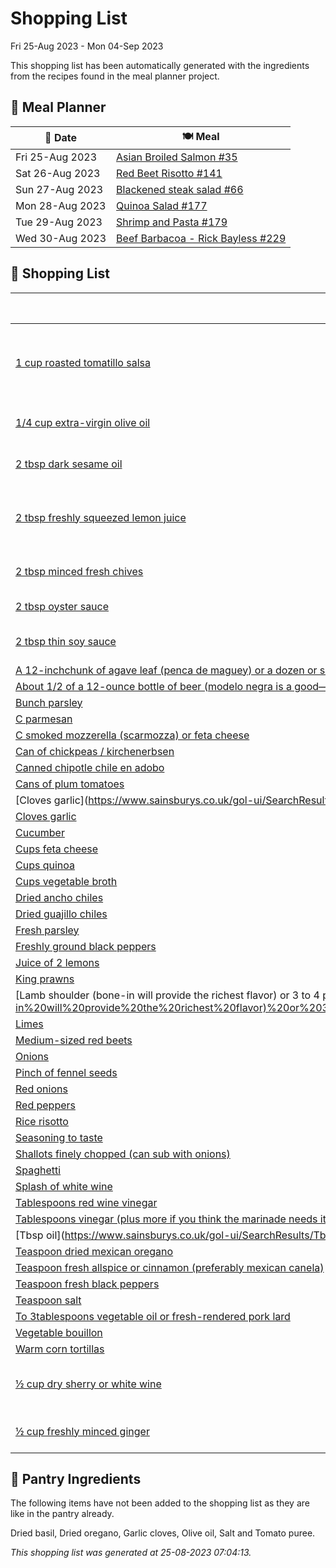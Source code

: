 # Shopping List

Fri 25-Aug 2023 - Mon 04-Sep 2023

This shopping list has been automatically generated with the ingredients from the recipes found in the meal planner project.

## 📅 Meal Planner

|📅 Date| 🍽️ Meal|
|----|----|
|Fri 25-Aug 2023|[Asian Broiled Salmon #35](https://github.com/bryanbr23/Recipes/issues/35)|
|Sat 26-Aug 2023|[Red Beet Risotto #141](https://github.com/bryanbr23/Recipes/issues/141)|
|Sun 27-Aug 2023|[Blackened steak salad #66](https://github.com/bryanbr23/Recipes/issues/66)|
|Mon 28-Aug 2023|[Quinoa Salad #177](https://github.com/bryanbr23/Recipes/issues/177)|
|Tue 29-Aug 2023|[Shrimp and Pasta #179](https://github.com/bryanbr23/Recipes/issues/179)|
|Wed 30-Aug 2023|[Beef Barbacoa - Rick Bayless #229](https://github.com/bryanbr23/Recipes/issues/229)|

## 🛒 Shopping List

| 🍌 Ingredient| ⚖️ Measurement|
|----------|-----------|
|[1 cup roasted tomatillo salsa](https://www.sainsburys.co.uk/gol-ui/SearchResults/1%20cup%20roasted%20tomatillo%20salsa)|1 Cup roasted tomatillo salsa, chipotle salsa and/or Mexican hot sauce cup|
|[1/4 cup extra-virgin olive oil](https://www.sainsburys.co.uk/gol-ui/SearchResults/1/4%20cup%20extra-virgin%20olive%20oil)|1/4 Cup extra-virgin Olive Oil cup|
|[2 tbsp dark sesame oil](https://www.sainsburys.co.uk/gol-ui/SearchResults/2%20tbsp%20dark%20sesame%20oil)|2 Tbsp dark sesame oil tbsp|
|[2 tbsp freshly squeezed lemon juice](https://www.sainsburys.co.uk/gol-ui/SearchResults/2%20tbsp%20freshly%20squeezed%20lemon%20juice)|2 Tbsp freshly squeezed lemon juice tbsp|
|[2 tbsp minced fresh chives](https://www.sainsburys.co.uk/gol-ui/SearchResults/2%20tbsp%20minced%20fresh%20chives)|2 Tbsp minced fresh chives tbsp|
|[2 tbsp oyster sauce](https://www.sainsburys.co.uk/gol-ui/SearchResults/2%20tbsp%20oyster%20sauce)|2 Tbsp oyster sauce tbsp|
|[2 tbsp thin soy sauce](https://www.sainsburys.co.uk/gol-ui/SearchResults/2%20tbsp%20thin%20soy%20sauce)|2 Tbsp thin soy sauce tbsp|
|[A 12-inchchunk of agave leaf (penca de maguey) or a dozen or so good-size avocado leaves (available at mexican groceries) or a 2-foot piece of banana leaf](https://www.sainsburys.co.uk/gol-ui/SearchResults/A%2012-inchchunk%20of%20agave%20leaf%20(penca%20de%20maguey)%20or%20a%20dozen%20or%20so%20good-size%20avocado%20leaves%20(available%20at%20mexican%20groceries)%20or%20a%202-foot%20piece%20of%20banana%20leaf)||
|[About 1/2 of a 12-ounce bottle of beer (modelo negra is a good—but completely optional)](https://www.sainsburys.co.uk/gol-ui/SearchResults/About%201/2%20of%20a%2012-ounce%20bottle%20of%20beer%20(modelo%20negra%20is%20a%20good—but%20completely%20optional))||
|[Bunch parsley](https://www.sainsburys.co.uk/gol-ui/SearchResults/Bunch%20parsley)|1|
|[C parmesan](https://www.sainsburys.co.uk/gol-ui/SearchResults/C%20parmesan)|1/2|
|[C smoked mozzerella (scarmozza) or feta cheese](https://www.sainsburys.co.uk/gol-ui/SearchResults/C%20smoked%20mozzerella%20(scarmozza)%20or%20feta%20cheese)|1|
|[Can of chickpeas / kirchenerbsen](https://www.sainsburys.co.uk/gol-ui/SearchResults/Can%20of%20chickpeas%20/%20kirchenerbsen)|1|
|[Canned chipotle chile en adobo](https://www.sainsburys.co.uk/gol-ui/SearchResults/Canned%20chipotle%20chile%20en%20adobo)|1|
|[Cans of plum tomatoes](https://www.sainsburys.co.uk/gol-ui/SearchResults/Cans%20of%20plum%20tomatoes)|1|
|[Cloves	garlic](https://www.sainsburys.co.uk/gol-ui/SearchResults/Cloves	garlic)|1|
|[Cloves garlic](https://www.sainsburys.co.uk/gol-ui/SearchResults/Cloves%20garlic)|3|
|[Cucumber](https://www.sainsburys.co.uk/gol-ui/SearchResults/Cucumber)|1|
|[Cups feta cheese](https://www.sainsburys.co.uk/gol-ui/SearchResults/Cups%20feta%20cheese)|1-2|
|[Cups quinoa](https://www.sainsburys.co.uk/gol-ui/SearchResults/Cups%20quinoa)|2|
|[Cups vegetable broth](https://www.sainsburys.co.uk/gol-ui/SearchResults/Cups%20vegetable%20broth)|2|
|[Dried ancho chiles](https://www.sainsburys.co.uk/gol-ui/SearchResults/Dried%20ancho%20chiles)|2|
|[Dried guajillo chiles](https://www.sainsburys.co.uk/gol-ui/SearchResults/Dried%20guajillo%20chiles)|2|
|[Fresh parsley](https://www.sainsburys.co.uk/gol-ui/SearchResults/Fresh%20parsley)||
|[Freshly ground black peppers](https://www.sainsburys.co.uk/gol-ui/SearchResults/Freshly%20ground%20black%20peppers)|½ tsp|
|[Juice of 2 lemons](https://www.sainsburys.co.uk/gol-ui/SearchResults/Juice%20of%202%20lemons)||
|[King prawns](https://www.sainsburys.co.uk/gol-ui/SearchResults/King%20prawns)||
|[Lamb shoulder (bone-in will provide the richest flavor) or 3 to 4 pounds beef chuck roast (ditto above) or 4 pounds beef short ribs (english cut) or 3 pounds beef cheeks (like short ribs](https://www.sainsburys.co.uk/gol-ui/SearchResults/Lamb%20shoulder%20(bone-in%20will%20provide%20the%20richest%20flavor)%20or%203%20to%204%20pounds%20beef%20chuck%20roast%20(ditto%20above)%20or%204%20pounds%20beef%20short%20ribs%20(english%20cut)%20or%203%20pounds%20beef%20cheeks%20(like%20short%20ribs)|4pounds|
|[Limes](https://www.sainsburys.co.uk/gol-ui/SearchResults/Limes)|3-4|
|[Medium-sized red beets](https://www.sainsburys.co.uk/gol-ui/SearchResults/Medium-sized%20red%20beets)|3-4|
|[Onions](https://www.sainsburys.co.uk/gol-ui/SearchResults/Onions)|½|
|[Pinch of fennel seeds](https://www.sainsburys.co.uk/gol-ui/SearchResults/Pinch%20of%20fennel%20seeds)||
|[Red onions](https://www.sainsburys.co.uk/gol-ui/SearchResults/Red%20onions)|1|
|[Red peppers](https://www.sainsburys.co.uk/gol-ui/SearchResults/Red%20peppers)|1|
|[Rice risotto](https://www.sainsburys.co.uk/gol-ui/SearchResults/Rice%20risotto)|150g|
|[Seasoning to taste](https://www.sainsburys.co.uk/gol-ui/SearchResults/Seasoning%20to%20taste)||
|[Shallots finely chopped (can sub with onions)](https://www.sainsburys.co.uk/gol-ui/SearchResults/Shallots%20finely%20chopped%20(can%20sub%20with%20onions))|2|
|[Spaghetti](https://www.sainsburys.co.uk/gol-ui/SearchResults/Spaghetti)||
|[Splash of white wine](https://www.sainsburys.co.uk/gol-ui/SearchResults/Splash%20of%20white%20wine)||
|[Tablespoons red wine vinegar](https://www.sainsburys.co.uk/gol-ui/SearchResults/Tablespoons%20red%20wine%20vinegar)|2|
|[Tablespoons vinegar (plus more if you think the marinade needs it)](https://www.sainsburys.co.uk/gol-ui/SearchResults/Tablespoons%20vinegar%20(plus%20more%20if%20you%20think%20the%20marinade%20needs%20it))|2|
|[Tbsp	oil](https://www.sainsburys.co.uk/gol-ui/SearchResults/Tbsp	oil)|2|
|[Teaspoon dried mexican oregano](https://www.sainsburys.co.uk/gol-ui/SearchResults/Teaspoon%20dried%20mexican%20oregano)|1/2|
|[Teaspoon fresh allspice or cinnamon (preferably mexican canela)](https://www.sainsburys.co.uk/gol-ui/SearchResults/Teaspoon%20fresh%20allspice%20or%20cinnamon%20(preferably%20mexican%20canela))|1/2|
|[Teaspoon fresh black peppers](https://www.sainsburys.co.uk/gol-ui/SearchResults/Teaspoon%20fresh%20black%20peppers)|1/2|
|[Teaspoon salt](https://www.sainsburys.co.uk/gol-ui/SearchResults/Teaspoon%20salt)|1 + 1|
|[To 3tablespoons vegetable oil or fresh-rendered pork lard](https://www.sainsburys.co.uk/gol-ui/SearchResults/To%203tablespoons%20vegetable%20oil%20or%20fresh-rendered%20pork%20lard)|2|
|[Vegetable bouillon](https://www.sainsburys.co.uk/gol-ui/SearchResults/Vegetable%20bouillon)|500-600 ml|
|[Warm corn tortillas](https://www.sainsburys.co.uk/gol-ui/SearchResults/Warm%20corn%20tortillas)|20|
|[½ cup dry sherry or white wine](https://www.sainsburys.co.uk/gol-ui/SearchResults/½%20cup%20dry%20sherry%20or%20white%20wine)|½ Cup dry sherry or white wine cup|
|[½ cup freshly minced ginger](https://www.sainsburys.co.uk/gol-ui/SearchResults/½%20cup%20freshly%20minced%20ginger)|½ Cup freshly minced ginger cup|

## 🏪 Pantry Ingredients

The following items have not been added to the shopping list as they are like in the pantry already.

Dried basil, Dried oregano, Garlic cloves, Olive oil, Salt and Tomato puree.


_This shopping list was generated at 25-08-2023 07:04:13._